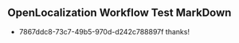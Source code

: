 ## OpenLocalization Workflow Test MarkDown
* 7867ddc8-73c7-49b5-970d-d242c788897f thanks!

<!--HONumber=Jul16_HO3-->


